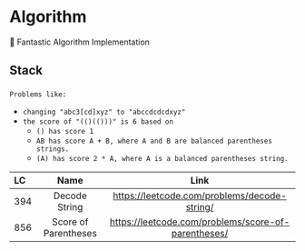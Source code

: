 # Algorithm
🧮  Fantastic Algorithm Implementation

## Stack
### 
`Problems like:`  
* `changing "abc3[cd]xyz" to "abccdcdcdxyz"`  
* `the score of "(()(()))" is 6 based on` 
    * `() has score 1`
    * `AB has score A + B, where A and B are balanced parentheses strings.`
    * `(A) has score 2 * A, where A is a balanced parentheses string.`

| LC  | Name | Link |
| :----- | :----: | :----: |
| 394 | Decode String | https://leetcode.com/problems/decode-string/ |
| 856 | Score of Parentheses | https://leetcode.com/problems/score-of-parentheses/ |
